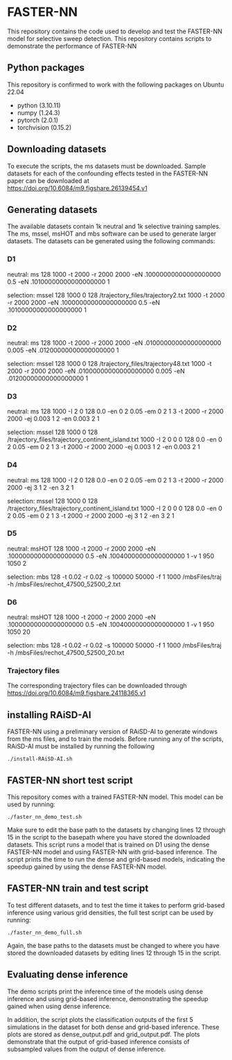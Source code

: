 # FASTER-NN
This repository contains the code used to develop and test the FASTER-NN model for selective sweep detection. This repository contains scripts to demonstrate the performance of FASTER-NN

## Python packages
This repository is confirmed to work with the following packages on Ubuntu 22.04
- python (3.10.11)
- numpy (1.24.3)
- pytorch (2.0.1)
- torchvision (0.15.2)

## Downloading datasets
To execute the scripts, the ms datasets must be downloaded. Sample datasets for each of the confounding effects tested in the FASTER-NN paper can be downloaded at https://doi.org/10.6084/m9.figshare.26139454.v1
## Generating datasets
The available datasets contain 1k neutral and 1k selective training samples. The ms, mssel, msHOT and mbs software can be used to generate larger datasets. The datasets can be generated using the following commands:
### D1
neutral: ms 128 1000 -t 2000 -r 2000 2000 -eN .10000000000000000000 0.5 -eN .10100000000000000000 1

selection: mssel 128 1000 0 128 /trajectory_files/trajectory2.txt 1000 -t 2000 -r 2000 2000 -eN .10000000000000000000 0.5 -eN .10100000000000000000 1
### D2
neutral: ms 128 1000 -t 2000 -r 2000 2000 -eN .01000000000000000000 0.005 -eN .01200000000000000000 1

selection: mssel 128 1000 0 128 /trajectory_files/trajectory48.txt 1000 -t 2000 -r 2000 2000 -eN .01000000000000000000 0.005 -eN .01200000000000000000 1
### D3
neutral: ms 128 1000 -I 2 0 128 0.0 -en 0 2 0.05 -em 0 2 1 3 -t 2000 -r 2000 2000 -ej 0.003 1 2 -en 0.003 2 1

selection: mssel 128 1000 0 128 /trajectory_files/trajectory_continent_island.txt 1000 -I 2 0 0 0 128 0.0 -en 0 2 0.05 -em 0 2 1 3 -t 2000 -r 2000 2000 -ej 0.003 1 2 -en 0.003 2 1
### D4
neutral: ms 128 1000 -I 2 0 128 0.0 -en 0 2 0.05 -em 0 2 1 3 -t 2000 -r 2000 2000 -ej 3 1 2 -en 3 2 1

selection: mssel 128 1000 0 128 /trajectory_files/trajectory_continent_island.txt 1000 -I 2 0 0 0 128 0.0 -en 0 2 0.05 -em 0 2 1 3 -t 2000 -r 2000 2000 -ej 3 1 2 -en 3 2 1
### D5
neutral: msHOT 128 1000 -t 2000 -r 2000 2000 -eN .10000000000000000000 0.5 -eN .10040000000000000000 1 -v 1 950 1050 2

selection: mbs 128 -t 0.02 -r 0.02 -s 100000 50000 -f 1 1000 /mbsFiles/traj -h /mbsFiles/rechot_47500_52500_2.txt
### D6
neutral: msHOT 128 1000 -t 2000 -r 2000 2000 -eN .10000000000000000000 0.5 -eN .10040000000000000000 1 -v 1 950 1050 20

selection: mbs 128 -t 0.02 -r 0.02 -s 100000 50000 -f 1 1000 /mbsFiles/traj -h /mbsFiles/rechot_47500_52500_20.txt
### Trajectory files
The corresponding trajectory files can be downloaded through https://doi.org/10.6084/m9.figshare.24118365.v1

## installing RAiSD-AI
FASTER-NN using a preliminary version of RAiSD-AI to generate windows from the ms files, and to train the models. Before running any of the scripts, RAiSD-AI must be installed by running the following
```
./install-RAiSD-AI.sh
```

## FASTER-NN short test script
This repository comes with a trained FASTER-NN model. This model can be used by running:
```
./faster_nn_demo_test.sh
```
Make sure to edit the base path to the datasets by changing lines 12 through 15 in the script to the basepath where you have stored the downloaded datasets.
This script runs a model that is trained on D1 using the dense FASTER-NN model and using FASTER-NN with grid-based inference.
The script prints the time to run the dense and grid-based models, indicating the speedup gained by using the dense FASTER-NN model.

## FASTER-NN train and test script
To test different datasets, and to test the time it takes to perform grid-based inference using various grid densities, the full test script can be used by running:
```
./faster_nn_demo_full.sh
```
Again, the base paths to the datasets must be changed to where you have stored the downloaded datasets by editing lines 12 through 15 in the script.

## Evaluating dense inference
The demo scripts print the inference time of the models using dense inference and using grid-based inference, demonstrating the speedup gained when using dense inference.

In addition, the script plots the classification outputs of the first 5 simulations in the dataset for both dense and grid-based inference. These plots are stored as dense_output.pdf and grid_output.pdf. The plots demonstrate that the output of grid-based inference consists of subsampled values from the output of dense inference.
